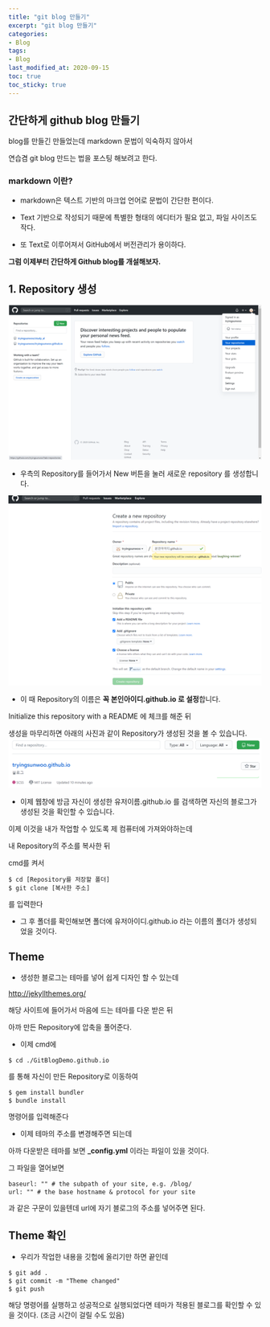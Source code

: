 ```yaml
---
title: "git blog 만들기"
excerpt: "git blog 만들기"
categories:
- Blog
tags:
- Blog
last_modified_at: 2020-09-15
toc: true
toc_sticky: true
---
```

## 간단하게 github blog 만들기

blog를 만들긴 만들었는데 markdown 문법이 익숙하지 않아서

연습겸 git blog 만드는 법을 포스팅 해보려고 한다.

### markdown 이란?
* markdown은 텍스트 기반의 마크업 언어로 문법이 간단한 편이다.

* Text 기반으로 작성되기 때문에 특별한 형태의 에디터가 필요 없고, 파일 사이즈도 작다.

* 또 Text로 이루어져서 GitHub에서 버전관리가 용이하다.

**그럼 이제부터 간단하게 Github blog를 개설해보자.**

## 1. Repository 생성
![exRepo1](https://github.com/tryingsunwoo/tryingsunwoo.github.io/blob/master/assets/image/makeblog/Repository1.PNG?raw=true)

 * 우측의 Repository를 들어가서 New 버튼을 눌러 새로운 repository 를 생성합니다.

![exRepo2](https://github.com/tryingsunwoo/tryingsunwoo.github.io/blob/master/assets/image/makeblog/Repository%20%EC%83%9D%EC%84%B11.PNG?raw=true)

* 이 때 Repository의 이름은 **꼭 본인아이디.github.io 로 설정**합니다.

Initialize this repository with a README 에 체크를 해준 뒤 

생성을 마무리하면 아래의 사진과 같이 Repository가 생성된 것을 볼 수 있습니다.
![exRepo3](https://github.com/tryingsunwoo/tryingsunwoo.github.io/blob/master/assets/image/makeblog/Repository%20%EC%83%9D%EC%84%B1%EC%99%84%EB%A3%8C.PNG?raw=true)

* 이제 웹창에 방금 자신이 생성한 유저이름.github.io 를 검색하면 자신의 블로그가 생성된 것을 확인할 수 있습니다.

이제 이것을 내가 작업할 수 있도록 제 컴퓨터에 가져와야하는데

내 Repository의 주소를 복사한 뒤 

cmd를 켜서 
```console
$ cd [Repository를 저장할 폴더]
$ git clone [복사한 주소]
```
를 입력한다

* 그 후 폴더를 확인해보면 폴더에 유저아이디.github.io 라는 이름의 폴더가 생성되었을 것이다.

## Theme
* 생성한 블로그는 테마를 넣어 쉽게 디자인 할 수 있는데

<http://jekyllthemes.org/>

해당 사이트에 들어가서 마음에 드는 테마를 다운 받은 뒤

아까 만든 Repository에 압축을 풀어준다.

* 이제 cmd에
```console
$ cd ./GitBlogDemo.github.io
```
를 통해 자신이 만든 Repository로 이동하여
```console
$ gem install bundler
$ bundle install
```
명령어를 입력해준다

* 이제 테마의 주소를 변경해주면 되는데

아까 다운받은 테마를 보면 **_config.yml** 이라는 파일이 있을 것이다.

그 파일을 열어보면

```
baseurl: "" # the subpath of your site, e.g. /blog/
url: "" # the base hostname & protocol for your site
```
과 같은 구문이 있을텐데 url에 자기 블로그의 주소를 넣어주면 된다.

## Theme 확인
* 우리가 작업한 내용을 깃헙에 올리기만 하면 끝인데
```console
$ git add .
$ git commit -m "Theme changed"
$ git push
```
해당 명령어를 실행하고 성공적으로 실행되었다면 테마가 적용된 블로그를 확인할 수 있을 것이다.
(조금 시간이 걸릴 수도 있음)




